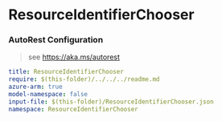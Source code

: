 # ResourceIdentifierChooser
### AutoRest Configuration
> see https://aka.ms/autorest

``` yaml
title: ResourceIdentifierChooser
require: $(this-folder)/../../../readme.md
azure-arm: true
model-namespace: false
input-file: $(this-folder)/ResourceIdentifierChooser.json
namespace: ResourceIdentifierChooser
```

